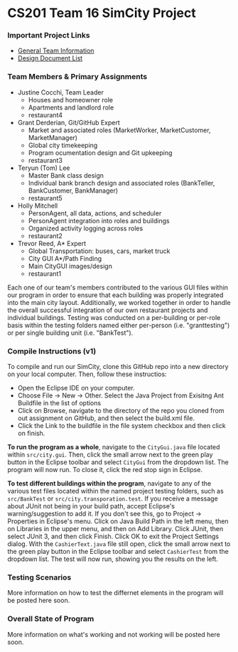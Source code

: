CS201 Team 16 SimCity Project
======

### Important Project Links
  + [General Team Information](https://github.com/usc-csci201-fall2013/team16/wiki)
  + [Design Document List](https://github.com/usc-csci201-fall2013/team16/wiki/Design-Documents)

### Team Members & Primary Assignments
  + Justine Cocchi, Team Leader
  	+ Houses and homeowner role
  	+ Apartments and landlord role
  	+ restaurant4
  + Grant Derderian, Git/GitHub Expert
  	+ Market and associated roles (MarketWorker, MarketCustomer, MarketManager)
  	+ Global city timekeeping
  	+ Program ocumentation design and Git upkeeping
  	+ restaurant3
  + Teryun (Tom) Lee
  	+ Master Bank class design
  	+ Individual bank branch design and associated roles (BankTeller, BankCustomer, BankManager)
  	+ restaurant5
  + Holly Mitchell
  	+ PersonAgent, all data, actions, and scheduler
  	+ PersonAgent integration into roles and buildings
  	+ Organized activity logging across roles
  	+ restaurant2
  + Trevor Reed, A* Expert
  	+ Global Transportation: buses, cars, market truck
  	+ City GUI A*/Path Finding
  	+ Main CityGUI images/design
  	+ restaurant1

Each one of our team's members contributed to the various GUI files within our program in order to ensure that each building was properly integrated into the main city layout. Additionally, we worked together in order to handle the overall successful integration of our own restaurant projects and individual buildings. Testing was conducted on a per-building or per-role basis within the testing folders named either per-person (i.e. "granttesting") or per single building unit (i.e. "BankTest").



### Compile Instructions (v1)
To compile and run our SimCity, clone this GitHub repo into a new directory on your local computer. Then, follow these instructios:
+ Open the Eclipse IDE on your computer.
+ Choose File -> New -> Other. Select the Java Project from Exisitng Ant Buildfile in the list of options
+ Click on Browse, navigate to the directory of the repo you cloned from out assignment on GitHub, and then select the build.xml file.
+ Click the Link to the buildfile in the file system checkbox and then click on finish.

__To run the program as a whole__, navigate to the `CityGui.java` file located within `src/city.gui`. Then, click the small arrow next to the green play button in the Eclipse toolbar and select `CityGui` from the dropdown list. The program will now run. To close it, click the red stop sign in Eclipse.

__To test different buildings within the program__, navigate to any of the various test files located within the named project testing folders, such as `src/BankTest` or `src/city.transporation.test`. If you receive a message about JUnit not being in your build path, accept Eclipse's warning/suggestion to add it. If you don't see this, go to Project -> Properties in Eclipse's menu. Click on Java Build Path in the left menu, then on Libraries in the upper menu, and then on Add Library. Click JUnit, then select JUnit 3, and then click Finish. Click OK to exit the Project Settings dialog. With the `CashierText.java` file still open, click the small arrow next to the green play button in the Eclipse toolbar and select `CashierTest` from the dropdown list. The test will now run, showing you the results on the left.

### Testing Scenarios

More information on how to test the differnet elements in the program will be posted here soon.

### Overall State of Program

More information on what's working and not working will be posted here soon.